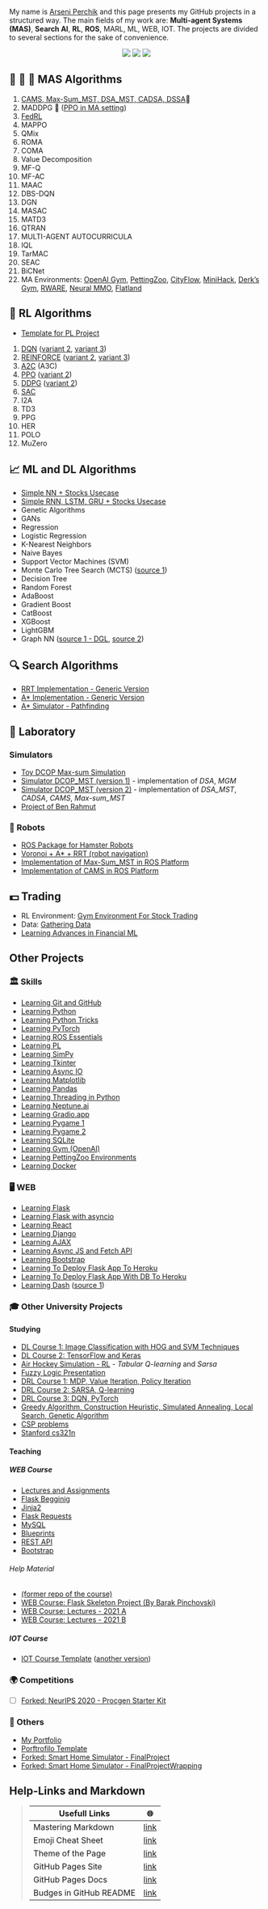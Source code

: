 <link rel="shortcut icon" type="image/x-icon" href="/favicon.ico?">

My name is [Arseni Perchik](https://arseni1919.github.io/PORTFOLIO/) and this page presents my GitHub projects in a structured way. 
The main fields of my work are: **Multi-agent Systems (MAS)**, **Search AI**, **RL**, **ROS**, MARL, ML,  WEB, IOT. The projects are divided to several sections for the sake of convenience.

<p align="center">
    <a href="#" alt=""><img src="https://img.shields.io/github/last-commit/Arseni1919/GITHUB-STURCURED?style=social" /></a>
    <a href="https://twitter.com/AiArseni" alt=""><img src="https://img.shields.io/twitter/follow/AIArseni?label=Follow%20me%20on%20Twitter&style=social" /></a>
    <a href="https://github.com/Arseni1919" alt="Follow"><img src="https://img.shields.io/github/followers/Arseni1919?label=Follow%20me%20on%20GitHub&style=social" /></a>
</p>



## 🦁 🦊 🐹 MAS Algorithms

1. [CAMS, Max-Sum_MST, DSA_MST, CADSA, DSSA](https://github.com/Arseni1919/dcop_simulator_3)📄
2. MADDPG  📄  ([PPO in MA setting](https://github.com/Arseni1919/MADDPG_algorithm))
3. [FedRL](https://github.com/Arseni1919/FedRL_implementation)
4. MAPPO
5. QMix
6. ROMA
7. COMA
8. Value Decomposition
9. MF-Q
10. MF-AC
11. MAAC
12. DBS-DQN
13. DGN
14. MASAC
15. MATD3
16. QTRAN
17. MULTI-AGENT AUTOCURRICULA
18. IQL
19. TarMAC
20. SEAC
21. BiCNet
22. MA Environments: [OpenAI Gym](https://gym.openai.com/envs/#classic_control), [PettingZoo](https://www.pettingzoo.ml/#), [CityFlow](https://cityflow.readthedocs.io/en/latest/), [MiniHack](https://minihack.readthedocs.io/en/latest/index.html), [Derk’s Gym](http://docs.gym.derkgame.com/#), [RWARE](https://github.com/semitable/robotic-warehouse), [Neural MMO](https://github.com/openai/neural-mmo), [Flatland](https://flatland.aicrowd.com/intro.html)



## 🦁 RL Algorithms

- [Template for PL Project](https://github.com/Arseni1919/PL_TEMPLATE_PROJECT)

1. [DQN](https://github.com/Arseni1919/PL_DQN) ([variant 2](https://github.com/Arseni1919/DQN_implementation_from_pytorch_lightning_website), [variant 3](https://github.com/Arseni1919/Deep-RL-implementations-with-gym))
1. [REINFORCE](https://github.com/Arseni1919/PL_REINFORCE) ([variant 2](https://github.com/Arseni1919/Implementation-of-REINFORCE-with-PyTorch-Lightning), [variant 3](https://github.com/Arseni1919/Deep-RL-implementations-with-gym))
1. [A2C](https://github.com/Arseni1919/PL_A2C) (A3C)
1. [PPO](https://github.com/Arseni1919/PL_PPO) ([variant 2](https://github.com/Arseni1919/PPO_implementation_variant_2))
1. [DDPG](https://github.com/Arseni1919/PL_DDPG) ([variant 2](https://github.com/Arseni1919/Mountain_Car_DDPG))
1. [SAC](https://github.com/Arseni1919/SAC_algorithm)
1. I2A
1. TD3
2. PPG
3. HER
4. POLO
5. MuZero



## 📈 ML and DL Algorithms 

- [Simple NN + Stocks Usecase](https://github.com/Arseni1919/NT_sandbox)
- [Simple RNN, LSTM, GRU + Stocks Usecase](https://github.com/Arseni1919/NT_sandbox)
- Genetic Algorithms
- GANs
- Regression
- Logistic Regression
- K-Nearest Neighbors
- Naive Bayes
- Support Vector Machines (SVM)
- Monte Carlo Tree Search (MCTS) ([source 1](https://www.youtube.com/watch?v=vDF1BYWhqL8))
- Decision Tree
- Random Forest
- AdaBoost
- Gradient Boost
- CatBoost
- XGBoost
- LightGBM
- Graph NN ([source 1 - DGL](https://docs.dgl.ai/tutorials/blitz/index.html), [source 2](https://pytorch-lightning.readthedocs.io/en/latest/index.html))
 


## 🔍  Search Algorithms

- [RRT Implementation - Generic Version](https://github.com/Arseni1919/Simple_Implementation_of_RRT)
- [A* Implementation - Generic Version](https://github.com/Arseni1919/A_star_Implementation)
- [A* Simulator - Pathfinding](https://github.com/Arseni1919/A_star_simulator)



## 📝 Laboratory

### Simulators

- [Toy DCOP Max-sum Simulation](https://github.com/Arseni1919/toy_dcop_max_sum_simulation)
- [Simulator DCOP_MST (version 1)](https://github.com/Arseni1919/simulator_dcop_mst) - implementation of _DSA_, _MGM_
- [Simulator DCOP_MST (version 2)](https://github.com/Arseni1919/max_sum_cells_simulator) - implementation of _DSA_MST_, _CADSA_, _CAMS_, _Max-sum_MST_
- [Project of Ben Rahmut](https://github.com/Arseni1919/Bens_Project)


### 🚗 Robots

- [ROS Package for Hamster Robots](https://github.com/Arseni1919/ROS-package-to-move-robots-with-my-code)
- [Voronoi + A* + RRT (robot navigation)](https://github.com/matanSamina/RRT_Project_2021)
- [Implementation of Max-Sum_MST in ROS Platform](https://github.com/Arseni1919/max_sum_ROS_implementation)
- [Implementation of CAMS in ROS Platform](https://github.com/Arseni1919/max_sum_cells_ROS)

## 💵 Trading 

- RL Environment: [Gym Environment For Stock Trading](https://github.com/Arseni1919/gym-stocktrading)
- Data: [Gathering Data](https://github.com/Arseni1919/Trading_model_first_trying)
- [Learning Advances in Financial ML](https://github.com/Arseni1919/Learning_AiFML)


## Other Projects

### 🏛️ Skills

- [Learning Git and GitHub](https://github.com/Arseni1919/Learning_git)
- [Learning Python](https://github.com/Arseni1919/Learning_Python)
- [Learning Python Tricks](https://github.com/Arseni1919/Python-Tricks-book-examples)
- [Learning PyTorch](https://github.com/Arseni1919/pytorch_tutorials)
- [Learning ROS Essentials](https://github.com/Arseni1919/ROS-essentianls)
- [Learning PL](https://github.com/Arseni1919/PyTorch_Lightning_example)
- [Learning SimPy](https://github.com/Arseni1919/Learning_SimPy)
- [Learning Tkinter](https://github.com/Arseni1919/Learning_Tkinter)
- [Learning Async IO](https://github.com/Arseni1919/Learning_AsyncIO)
- [Learning Matplotlib](https://github.com/Arseni1919/Learning_matplotlib)
- [Learning Pandas](https://github.com/Arseni1919/Learning_Pandas)
- [Learning Threading in Python](https://github.com/Arseni1919/Learning_Threading_python)
- [Learning Neptune.ai](https://github.com/Arseni1919/Neptune_Tutorials)
- [Learning Gradio.app](https://github.com/Arseni1919/Learning_Gradio)
- [Learning Pygame 1](https://github.com/Arseni1919/pygame_example)
- [Learning Pygame 2](https://github.com/Arseni1919/Learning_pygame_2)
- [Learning SQLite](https://github.com/Arseni1919/Learning_SQLite)
- [Learning Gym (OpenAI)](https://github.com/Arseni1919/Learning_Gym_OpenAI)
- [Learning PettingZoo Environments](https://github.com/Arseni1919/Learning_PettingZoo)
- [Learning Docker](https://github.com/Arseni1919/Learning_Docker)

### 🖥️ WEB

- [Learning Flask](https://github.com/Arseni1919/arseniperchikflask)
- [Learning Flask with asyncio](https://github.com/Arseni1919/Learning_flask_asyncio)
- [Learning React](https://github.com/Arseni1919/arseniperchikreact)
- [Learning Django](https://github.com/Arseni1919/Learning_Django)
- [Learning AJAX](https://github.com/Arseni1919/Learning_AJAX)
- [Learning Async JS and Fetch API](https://github.com/Arseni1919/Learning_FetchAPI)
- [Learning Bootstrap](https://github.com/Arseni1919/Learning_Bootstrap)
- [Learning To Deploy Flask App To Heroku](https://github.com/Arseni1919/Learnig_Deploy_Flask_to_Heroku)
- [Learning To Deploy Flask App With DB To Heroku](https://github.com/Arseni1919/Deploy_flask_with_DB_to_Heroku)
- [Learning Dash](https://github.com/Arseni1919/Learning_Dash) ([source 1](https://dash.plotly.com/installation))

### 🎓 Other University Projects

#### Studying

- [DL Course 1: Image Classification with HOG and SVM Techniques](https://github.com/Arseni1919/Task_1_DL_course_Ben_Gurion)
- [DL Course 2: TensorFlow and Keras](https://github.com/Arseni1919/Task_2_DL_course_Ben_Gurion_2020)
- [Air Hockey Simulation - RL](https://github.com/Arseni1919/air-hockey-simulation-RL-algorithms) - _Tabular Q-learning_ and _Sarsa_
- [Fuzzy Logic Presentation](https://github.com/Arseni1919/Fuzzy_Logic_presentation)
- [DRL Course 1: MDP, Value Iteration, Policy Iteration](https://github.com/Arseni1919/DRL_course_exercise_1)
- [DRL Course 2: SARSA, Q-learning](https://github.com/Arseni1919/DRL_course_exercise_2)
- [DRL Course 3: DQN, PyTorch](https://github.com/Arseni1919/DRL_course_exercise_3)
- [Greedy Algorithm, Construction Heuristic, Simulated Annealing, Local Search, Genetic Algorithm](https://github.com/Arseni1919/computational_intelligence_course_task)
- [CSP problems](https://github.com/Arseni1919/AI-course-in-BGU-assignment-1---Centralised-CSP)
- [Stanford cs321n](https://github.com/Arseni1919/cs321n)

#### Teaching

##### WEB Course 

- [Lectures and Assignments](https://github.com/Arseni1919/WEB_Course_Lectures_and_Assignments)
- [Flask Begginig](https://github.com/Arseni1919/WEB_course_Flask_Beggining)
- [Jinja2](https://github.com/Arseni1919/WEB_Course_Jinja)
- [Flask Requests](https://github.com/Arseni1919/WEB_Course_Flask_Requests)
- [MySQL](https://github.com/Arseni1919/WEB_Course_MySQL)
- [Blueprints](https://github.com/Arseni1919/WEB_Course_Blueprints)
- [REST API](https://github.com/Arseni1919/WEB_Course_REST_API)
- [Bootstrap](https://github.com/Arseni1919/WEB_Course_Bootstrap)

###### Help Material
- [(former repo of the course)](https://github.com/Arseni1919/WEB_course_BGU)
- [WEB Course: Flask Skeleton Project (By Barak Pinchovski)](https://github.com/Arseni1919/WEB_Course_Flask_Skeleton_Project)
- [WEB Course: Lectures - 2021 A](https://github.com/Arseni1919/WEB_Course_2020_A_examples_flask)
- [WEB Course: Lectures - 2021 B](https://github.com/Arseni1919/WEB_Course_2021_B_examples_flask)

##### IOT Course

- [IOT Course Template](https://github.com/Arseni1919/IOT_Course_Template) ([another version](https://github.com/Arseni1919/DDS_IOT_Example))


### 🌍 Competitions

- [ ] [Forked: NeurIPS 2020 - Procgen Starter Kit](https://github.com/Arseni1919/neurips2020-procgen-starter-kit)

### 📍 Others

- [My Portfolio](https://arseni1919.github.io/PORTFOLIO/)
- [Porftrofilo Template](https://github.com/Arseni1919/PORTFOLIO_Samle)
- [Forked: Smart Home Simulator - FinalProject](https://github.com/Arseni1919/FinalProject)
- [Forked: Smart Home Simulator - FinalProjectWrapping](https://github.com/Arseni1919/FinalProjectWrapping)

## Help-Links and Markdown


> Usefull Links | 🌐
> ------------ | -------------
> Mastering Markdown | [link](https://guides.github.com/features/mastering-markdown/)
> Emoji Cheat Sheet | [link](https://github.com/ikatyang/emoji-cheat-sheet/blob/master/README.md)
> Theme of the Page | [link](https://github.com/pages-themes/slate) 
> GitHub Pages Site | [link](https://pages.github.com/)
> GitHub Pages Docs | [link](https://docs.github.com/categories/github-pages-basics/)
> Budges in GitHub README | [link](https://shields.io/)


<!--```markdown
Syntax highlighted code block 
[Link](url) and ![Image](src)
```
**Bold** and _Italic_ and `Code` text-->

